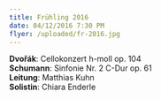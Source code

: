 ```yaml
---
title: Frühling 2016
date: 04/12/2016 7:30 PM
flyer: /uploaded/fr-2016.jpg
---
```

**Dvořák**: Cellokonzert h-moll op. 104  
**Schumann**: Sinfonie Nr. 2 C-Dur op. 61  
**Leitung**: Matthias Kuhn  
**Solistin**: Chiara Enderle
